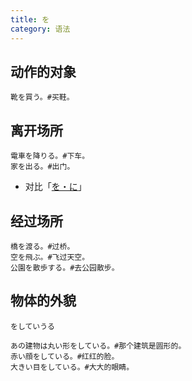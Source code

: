 ```yaml
---
title: を
category: 语法
---
```


## 动作的对象

```example
靴を買う。#买鞋。
```

## 离开场所

```example
電車を降りる。#下车。
家を出る。#出门。
```

- 对比「[を・に](../wo-ni#场所)」

## 经过场所

```example
橋を渡る。#过桥。
空を飛ぶ。#飞过天空。
公園を散歩する。#去公园散步。
```

## 物体的外貌

`をしていうる`

```example
あの建物は丸い形をしている。#那个建筑是圆形的。
赤い顔をしている。#红红的脸。
大きい目をしている。#大大的眼睛。
```
